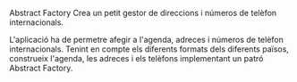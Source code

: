 Abstract Factory
Crea un petit gestor de direccions i números de telèfon internacionals.

L'aplicació ha de permetre afegir a l'agenda, adreces i números de telèfon internacionals. 
Tenint en compte els diferents formats dels diferents països, construeix l'agenda, 
les adreces i els telèfons implementant un patró Abstract Factory.